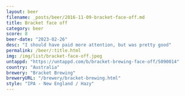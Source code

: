 ```yaml
---
layout: beer
filename: _posts/beer/2016-11-09-bracket-face-off.md
title: Bracket face off
category: beer
score: 8
beer-date: "2023-02-26"
desc: "I should have paid more attention, but was pretty good"
permalink: /beer/:title.html
img: /img/list/bracket-face-off.jpeg
untappd: "https://untappd.com/b/bracket-brewing-face-off/5090014"
country: "Australia"
brewery: "Bracket Brewing"
breweryURL: "/brewery/bracket-brewing.html"
style: "IPA - New England / Hazy"
---
```

